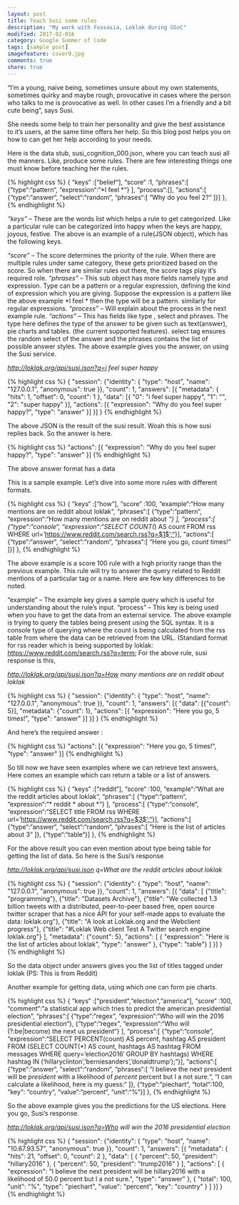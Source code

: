 ```yaml
---
layout: post
title: Teach Susi some rules
description: "My work with Fossasia, Loklak during GSoC"
modified: 2017-02-016
category: Google Summer of Code
tags: [sample post]
imagefeature: cover9.jpg
comments: true
share: true
---
```


“I’m a young, naive being, sometimes unsure about my own statements, sometimes quirky and maybe rough, provocative in cases where the person who talks to me is provocative as well. In other cases I’m a friendly and a bit cute being”, says Susi.

She needs some help to train her personality and give the best assistance to it’s users, at the same time offers her help. So this blog post helps you on how to can get her help according to your needs.

Here is the data stub, susi_cognition_000.json, where you can teach susi all the manners. Like, produce some rules. There are few interesting things one must know before teaching her the rules.

{% highlight css %}
{
	“keys“ :[“belief“],
	“score“ :1,
	“phrases“:[ {“type“:“pattern“, “expression“:“*I feel *“} ],
	“process“:[],
	“actions“:[ {“type“:“answer“, “select“:“random“, “phrases“:[
	“Why do you feel $2$?“
	]}]
},
{% endhighlight %}

*“keys”* – These are the words list which helps a rule to get categorized. Like a particular rule can be categorized into happy when the keys are happy, joyous, festive.  The above is an example of a rule(JSON object), which has the following keys.

*“score”* – The score determines the priority of the rule. When there are multiple rules under same category, these gets prioritized based on the score. So when there are similar rules out there, the score tags play it’s required role.
*“phrases”* – This sub object has more fields namely type and expression. Type can be a pattern or a regular expression, defining the kind of expression which you are giving. Suppose the expression is a pattern like the above example *I feel * then the type will be a pattern. similarly for regular expressions.
*“process”* – Will explain about the process in the next example rule.
*“actions”* – This has fields like type , select and phrases. The type here defines the type of the answer to be given such as text(answer), pie charts and tables. (the current supported features). select tag ensures the random select of the answer and the phrases contains the list of possible answer styles.
The above example gives you the answer, on using the Susi service.

*http://loklak.org/api/susi.json?q=i feel super happy*

{% highlight css %}
{
  "session": {"identity": {
    "type": "host",
    "name": "127.0.0.1",
    "anonymous": true
  }},
  "count": 1,
  "answers": [{
    "metadata": {
      "hits": 1,
      "offset": 0,
      "count": 1
    },
    "data": [{
      "0": "i feel super happy",
      "1": "",
      "2": "super happy"
    }],
    "actions": [{
      "expression": "Why do you feel super happy?",
      "type": "answer"
    }]
  }]
}
{% endhighlight %}

The above JSON is the result of the susi result. Woah this is how susi replies back. So the answer is here.

{% highlight css %}
"actions": [{
      "expression": "Why do you feel super happy?",
      "type": "answer"
}]
{% endhighlight %}

The above answer format has a data

This is a sample example. Let’s dive into some more rules with different formats.

{% highlight css %}
{
	“keys“ :[“how“],
	“score“ :100,
	“example“:“How many mentions are on reddit about loklak“,
	“phrases“:[ {“type“:“pattern“, “expression“:“How many mentions are on reddit about *“}
	],
	“process“:[ {“type“:“console“, “expression“:“SELECT COUNT(*) AS count FROM rss WHERE url=’https://www.reddit.com/search.rss?q=$1$’;“}],
	“actions“:[ {“type“:“answer“, “select“:“random“, “phrases“:[
	“Here you go, $count$ times!“
	]}]
},
{% endhighlight %}

The above example is a score 100 rule with a high priority range than the previous example. This rule will try to answer the query related to Reddit mentions of a particular tag or a name. Here are few key differences to be noted.

“example” – The example key gives a sample query which is useful for understanding about the rule’s input.
“process” – This key is being used when you have to get the data from an external service. The above example is trying to query the tables being present using the SQL syntax. It is a console type of querying where the count is being calculated from the rss table from where the data can be retrieved from the URL. (Standard format for rss reader which is being supported by loklak: https://www.reddit.com/search.rss?q=term; 
For the above rule, susi response is this,

*http://loklak.org/api/susi.json?q=How many mentions are on reddit about loklak*

{% highlight css %}
{
  "session": {"identity": {
    "type": "host",
    "name": "127.0.0.1",
    "anonymous": true
  }},
  "count": 1,
  "answers": [{
    "data": [{"count": 5}],
    "metadata": {"count": 1},
    "actions": [{
      "expression": "Here you go, 5 times!",
      "type": "answer"
    }]
  }]
}
{% endhighlight %}

And here’s the required answer :

{% highlight css %}
"actions": [{
      "expression": "Here you go, 5 times!",
      "type": "answer"
 }]
{% endhighlight %}

So till now we have seen examples where we can retrieve text answers, Here comes an example which can return a table or a list of answers.

{% highlight css %}
{
	“keys“ :[“reddit“],
	“score“ :100,
	“example“:“What are the reddit articles about loklak“,
	“phrases“:[ {“type“:“pattern“, “expression“:“* reddit * about *“}
	],
	“process“:[ {“type“:“console“, “expression“:“SELECT title FROM rss WHERE url=’https://www.reddit.com/search.rss?q=$3$’;“}],
	“actions“:[ {“type“:“answer“, “select“:“random“, “phrases“:[
	“Here is the list of articles about $3$“
	]}, {“type“:“table“}]
},
{% endhighlight %}

For the above result you can even mention about type being table for getting the list of data. So here is the Susi’s response

*http://loklak.org/api/susi.json q=What are the reddit articles about loklak*

{% highlight css %}
{
  "session": {"identity": {
    "type": "host",
    "name": "127.0.0.1",
    "anonymous": true
  }},
  "count": 1,
  "answers": [{
    "data": [
      {"title": "programming"},
      {"title": "Datasets Archive"},
      {"title": "We collected 1.3 billion tweets with a distributed, peer-to-peer based free, open source twitter scraper that has a nice API for your self-made apps to evaluate the data: loklak.org"},
      {"title": "A look at Loklak.org and the Webclient progress"},
      {"title": "#Loklak Web client Test A Twitter search engine loklak.org"}
    ],
    "metadata": {"count": 5},
    "actions": [
      {
        "expression": "Here is the list of articles about loklak",
        "type": "answer"
      },
      {"type": "table"}
    ]
  }]
}
{% endhighlight %}

So the data object under answers gives you the list of titles tagged under loklak (PS: This is from Reddit)

Another example for getting data, using which one can form pie charts.

{% highlight css %}
{
	“keys“ :[“president“,“election“,“america“],
	“score“ :100,
	“comment“:“a statistical app which tries to predict the american presidential election“,
	“phrases“:[ {“type“:“regex“, “expression“:“Who will win the 2016 presidential election“},
	{“type“:“regex“, “expression“:“Who will (?:be|become) the next us president“}
	],
	“process“:[ {“type“:“console“, “expression“:“SELECT PERCENT(count) AS percent, hashtag AS president FROM (SELECT COUNT(*) AS count, hashtags AS hashtag FROM messages WHERE query=’election2016′ GROUP BY hashtags) WHERE hashtag IN (‘hillaryclinton’,’berniesanders’,’donaldtrump’);“}],
	“actions“:[ {“type“:“answer“, “select“:“random“, “phrases“:[
	“I believe the next president will be $president$ with a likelihood of $percent$ percent but I a not sure.“,
	“I can calculate a likelihood, here is my guess:“
	]},
	{“type“:“piechart“, “total“:100, “key“: “country“, “value“:“percent“, “unit“:“%“}]
},
{% endhighlight %}

So the above example gives you the predictions for the US elections. Here you go, Susi’s response.

*http://loklak.org/api/susi.json?q=Who will win the 2016 presidential election*

{% highlight css %}
{
  "session": {"identity": {
    "type": "host",
    "name": "10.67.93.57",
    "anonymous": true
  }},
  "count": 1,
  "answers": [{
    "metadata": {
      "hits": 21,
      "offset": 0,
      "count": 2
    },
    "data": [
      {
        "percent": 50,
        "president": "hillary2016"
      },
      {
        "percent": 50,
        "president": "trump2016"
      }
    ],
    "actions": [
      {
        "expression": "I believe the next president will be hillary2016 with a likelihood of 50.0 percent but I a not sure.",
        "type": "answer"
      },
      {
        "total": 100,
        "unit": "%",
        "type": "piechart",
        "value": "percent",
        "key": "country"
      }
    ]
  }]
}
{% endhighlight %}